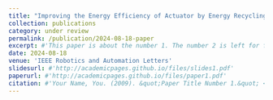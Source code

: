 ```yaml
---
title: "Improving the Energy Efficiency of Actuator by Energy Recycling and Passive Dynamics"
collection: publications
category: under review
permalink: /publication/2024-08-18-paper
excerpt: #'This paper is about the number 1. The number 2 is left for future work.'
date: 2024-08-18
venue: 'IEEE Robotics and Automation Letters'
slidesurl: #'http://academicpages.github.io/files/slides1.pdf'
paperurl: #'http://academicpages.github.io/files/paper1.pdf'
citation: #'Your Name, You. (2009). &quot;Paper Title Number 1.&quot; <i>Journal 1</i>. 1(1).'
---
```

